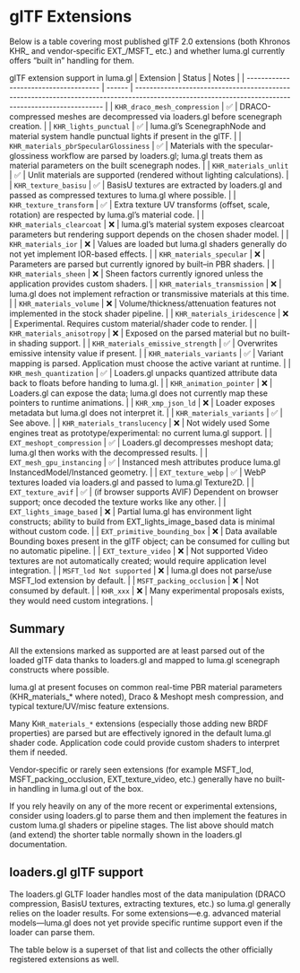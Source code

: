 # glTF Extensions


Below is a table covering most published glTF 2.0 extensions (both Khronos KHR_ and vendor‐specific EXT_/MSFT_ etc.) and whether luma.gl currently offers “built in” handling for them.

glTF extension support in luma.gl
| Extension                             | Status | Notes                                                                                                                                               |
| ------------------------------------- | ------ | --------------------------------------------------------------------------------------------------------------------------------------------------- |
| `KHR_draco_mesh_compression`          | ✅      | DRACO-compressed meshes are decompressed via loaders.gl before scenegraph creation.                                                                 |
| `KHR_lights_punctual`                 | ✅      | luma.gl’s ScenegraphNode and material system handle punctual lights if present in the glTF.                                                         |
| `KHR_materials_pbrSpecularGlossiness` | ✅      | Materials with the specular-glossiness workflow are parsed by loaders.gl; luma.gl treats them as material parameters on the built scenegraph nodes. |
| `KHR_materials_unlit`                 | ✅      | Unlit materials are supported (rendered without lighting calculations).                                                                             |
| `KHR_texture_basisu`                  | ✅      | BasisU textures are extracted by loaders.gl and passed as compressed textures to luma.gl where possible.                                            |
| `KHR_texture_transform`               | ✅      | Extra texture UV transforms (offset, scale, rotation) are respected by luma.gl’s material code.                                                     |
| `KHR_materials_clearcoat`             | ❌      | luma.gl’s material system exposes clearcoat parameters but rendering support depends on the chosen shader model.                                    |
| `KHR_materials_ior`                   | ❌      | Values are loaded but luma.gl shaders generally do not yet implement IOR-based effects.                                                             |
| `KHR_materials_specular`              | ❌      | Parameters are parsed but currently ignored by built–in PBR shaders.                                                                                |
| `KHR_materials_sheen`                 | ❌      | Sheen factors currently ignored unless the application provides custom shaders.                                                                     |
| `KHR_materials_transmission`          | ❌      | luma.gl does not implement refraction or transmissive materials at this time.                                                                       |
| `KHR_materials_volume`                | ❌      | Volume/thickness/attenuation features not implemented in the stock shader pipeline.                                                                 |
| `KHR_materials_iridescence`           | ❌      | Experimental. Requires custom material/shader code to render.                                                                                       |
| `KHR_materials_anisotropy`            | ❌      | Exposed on the parsed material but no built-in shading support.                                                                                     |
| `KHR_materials_emissive_strength`     | ✅      | Overwrites emissive intensity value if present.                                                                                                     |
| `KHR_materials_variants`              | ✅      | Variant mapping is parsed. Application must choose the active variant at runtime.                                                                   |
| `KHR_mesh_quantization`               | ✅      | Loaders.gl unpacks quantized attribute data back to floats before handing to luma.gl.                                                               |
| `KHR_animation_pointer`               | ❌      | Loaders.gl can expose the data; luma.gl does not currently map these pointers to runtime animations.                                                |
| `KHR_xmp_json_ld`                     | ❌      | Loader exposes metadata but luma.gl does not interpret it.                                                                                          |
| `KHR_materials_variants`              | ✅      | See above.                                                                                                                                          |
| `KHR_materials_translucency`          | ❌      | Not widely used	Some engines treat as prototype/experimental: no current luma.gl support.                                                           |
| `EXT_meshopt_compression`             | ✅      | Loaders.gl decompresses meshopt data; luma.gl then works with the decompressed results.                                                             |
| `EXT_mesh_gpu_instancing`             | ✅      | Instanced mesh attributes produce luma.gl InstancedModel/Instanced geometry.                                                                        |
| `EXT_texture_webp`                    | ✅      | WebP textures loaded via loaders.gl and passed to luma.gl Texture2D.                                                                                |
| `EXT_texture_avif`                    | ✅      | (if browser supports AVIF)	Dependent on browser support; once decoded the texture works like any other.                                             |
| `EXT_lights_image_based`              | ❌      | Partial	luma.gl has environment light constructs; ability to build from EXT_lights_image_based data is minimal without custom code.                 |
| `EXT_primitive_bounding_box`          | ❌      | Data available	Bounding boxes present in the glTF object; can be consumed for culling but no automatic pipeline.                                    |
| `EXT_texture_video`                   | ❌      | Not supported	Video textures are not automatically created; would require application level integration.                                            |
| `MSFT_lod	Not supported`              | ❌      | luma.gl does not parse/use MSFT_lod extension by default.                                                                                           |
| `MSFT_packing_occlusion`              | ❌      | Not consumed by default.                                                                                                              |
| `KHR_xxx`                             | ❌      | Many experimental proposals exists, they would need custom integrations.                                                                            |

## Summary

All the extensions marked as supported are at least parsed out of the loaded glTF data
thanks to loaders.gl and mapped to luma.gl scenegraph constructs where possible.

luma.gl at present focuses on common real-time PBR material parameters
(KHR_materials_* where noted), Draco & Meshopt mesh compression, and typical
texture/UV/misc feature extensions.

Many K`HR_materials_*` extensions (especially those adding new BRDF properties)
are parsed but are effectively ignored in the default luma.gl shader code.
Application code could provide custom shaders to interpret them if needed.

Vendor‐specific or rarely seen extensions (for example MSFT_lod,
MSFT_packing_occlusion, EXT_texture_video, etc.) generally have no built-in
handling in luma.gl out of the box.

If you rely heavily on any of the more recent or experimental extensions,
consider using loaders.gl to parse them and then implement the features in
custom luma.gl shaders or pipeline stages. The list above should match (and
extend) the shorter table normally shown in the loaders.gl documentation.

## loaders.gl glTF support

The loaders.gl GLTF loader handles most of the data manipulation (DRACO compression,
BasisU textures, extracting textures, etc.) so luma.gl generally relies on the loader results.
For some extensions—e.g. advanced material models—luma.gl does not yet provide specific
runtime support even if the loader can parse them.

The table below is a superset of that list and collects the other officially
registered extensions as well.

